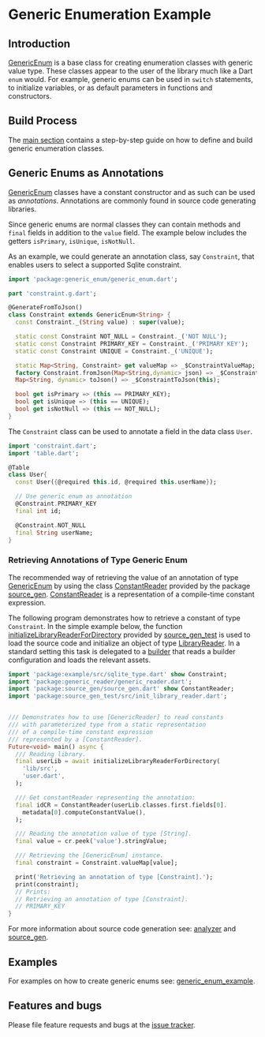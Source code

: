 # Generic Enumeration Example

## Introduction

[GenericEnum] is a base class for creating enumeration classes with generic value type.
These classes appear to the user of the library much like a Dart `enum` would.
For example, generic enums can be used in `switch` statements, to initialize variables, or as
default parameters in functions and constructors.

## Build Process

The [main section](https://github.com/simphotonics/generic_enum) contains a step-by-step guide on how to define and build generic enumeration classes.

## Generic Enums as Annotations

[GenericEnum] classes have a constant constructor and as such can be used as *annotations*.
Annotations are commonly found in source code generating libraries.

Since generic enums are normal classes they can contain
methods and `final` fields in addition to the `value` field. The example below
includes the getters `isPrimary`, `isUnique`, `isNotNull`.

As an example, we could generate an annotation class, say `Constraint`, that enables users to
select a supported Sqlite constraint.
```Dart
import 'package:generic_enum/generic_enum.dart';

part 'constraint.g.dart';

@GenerateFromToJson()
class Constraint extends GenericEnum<String> {
  const Constraint._(String value) : super(value);

  static const Constraint NOT_NULL = Constraint._('NOT NULL');
  static const Constraint PRIMARY_KEY = Constraint._('PRIMARY KEY');
  static const Constraint UNIQUE = Constraint._('UNIQUE');

  static Map<String, Constraint> get valueMap => _$ConstraintValueMap;
  factory Constraint.fromJson(Map<String,dynamic> json) => _$ConstraintFromJson(json);
  Map<String, dynamic> toJson() => _$ConstraintToJson(this);

  bool get isPrimary => (this == PRIMARY_KEY);
  bool get isUnique => (this == UNIQUE);
  bool get isNotNull => (this == NOT_NULL);
}
```

The `Constraint` class can be used to annotate a field in the data class `User`.
```Dart
import 'constraint.dart';
import 'table.dart';

@Table
class User{
  const User({@required this.id, @required this.userName});

  // Use generic enum as annotation
  @Constraint.PRIMARY_KEY
  final int id;

  @Constraint.NOT_NULL
  final String userName;
}
```

### Retrieving Annotations of Type Generic Enum

The recommended way of retrieving the value of an annotation of type [GenericEnum]
by using the class [ConstantReader] provided by the package [source_gen].
[ConstantReader] is a representation of a compile-time constant expression.

The following program demonstrates how to retrieve a constant of type `Constraint`.
In the simple example below, the function [initializeLibraryReaderForDirectory]
provided by [source_gen_test] is used to load the source code and initialize an object of type [LibraryReader].
In a standard setting this task is delegated to a [builder] that reads a builder
configuration and loads the relevant assets.


```Dart
import 'package:example/src/sqlite_type.dart' show Constraint;
import 'package:generic_reader/generic_reader.dart';
import 'package:source_gen/source_gen.dart' show ConstantReader;
import 'package:source_gen_test/src/init_library_reader.dart';


/// Demonstrates how to use [GenericReader] to read constants
/// with parameterized type from a static representation
/// of a compile-time constant expression
/// represented by a [ConstantReader].
Future<void> main() async {
  /// Reading library.
  final userLib = await initializeLibraryReaderForDirectory(
    'lib/src',
    'user.dart',
  );

  /// Get constantReader representing the annotation:
  final idCR = ConstantReader(userLib.classes.first.fields[0].
    metadata[0].computeConstantValue(),
  );

  /// Reading the annotation value of type [String].
  final value = cr.peek('value').stringValue;

  /// Retrieving the [GenericEnum] instance.
  final constraint = Constraint.valueMap[value];

  print('Retrieving an annotation of type [Constraint].');
  print(constraint);
  // Prints:
  // Retrieving an annotation of type [Constraint].
  // PRIMARY_KEY
}

```
For more information about source code generation see:
[analyzer] and [source_gen].

## Examples

For examples on how to create generic enums see:
[generic_enum_example].


## Features and bugs

Please file feature requests and bugs at the [issue tracker].

[analyzer]: https://pub.dev/packages/analyzer
[builder]: https://github.com/dart-lang/build

[ConstantReader]: https://pub.dev/documentation/source_gen/latest/source_gen/ConstantReader-class.html

[GenericEnum]: https://pub.dev/packages/generic_enum
[generic_enum_example]: https://github.com/simphotonics/generic_enum/tree/master/generic_enum_example
[issue tracker]: https://github.com/simphotonics/generic_enum/issues

[source_gen]: https://pub.dev/packages/source_gen

[initializeLibraryReaderForDirectory]: https://pub.dev/documentation/source_gen_test/latest/source_gen_test/initializeLibraryReaderForDirectory.html

[LibraryReader]: https://pub.dev/documentation/source_gen/latest/source_gen/LibraryReader-class.html

[source_gen_test]: https://pub.dev/packages/source_gen_test
